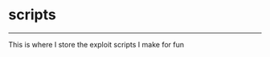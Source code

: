 # scripts
__________________________________________________
This is where I store the exploit scripts I make for fun
